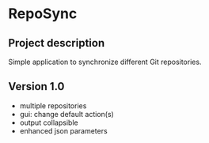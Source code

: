 RepoSync
========

Project description
-------------------

Simple application to synchronize different Git repositories.

Version 1.0
-----------

* multiple repositories
* gui: change default action(s)
* output collapsible
* enhanced json parameters



